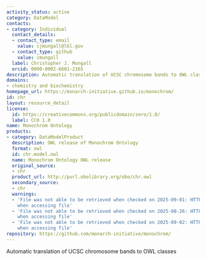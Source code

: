 ```yaml
---
activity_status: active
category: DataModel
contacts:
- category: Individual
  contact_details:
  - contact_type: email
    value: cjmungall@lbl.gov
  - contact_type: github
    value: cmungall
  label: Christopher J. Mungall
  orcid: 0000-0002-6601-2165
description: Automatic translation of UCSC chromosome bands to OWL classes
domains:
- chemistry and biochemistry
homepage_url: https://monarch-initiative.github.io/monochrom/
id: chr
layout: resource_detail
license:
  id: https://creativecommons.org/publicdomain/zero/1.0/
  label: CC0 1.0
name: Monochrom Ontology
products:
- category: DataModelProduct
  description: OWL release of Monochrom Ontology
  format: owl
  id: chr.model.owl
  name: Monochrom Ontology OWL release
  original_source:
  - chr
  product_url: http://purl.obolibrary.org/obo/chr.owl
  secondary_source:
  - chr
  warnings:
  - 'File was not able to be retrieved when checked on 2025-09-01: HTTP 404 error
    when accessing file'
  - 'File was not able to be retrieved when checked on 2025-08-26: HTTP 502 error
    when accessing file'
  - 'File was not able to be retrieved when checked on 2025-09-02: HTTP 404 error
    when accessing file'
repository: https://github.com/monarch-initiative/monochrom/
---
```

Automatic translation of UCSC chromosome bands to OWL classes